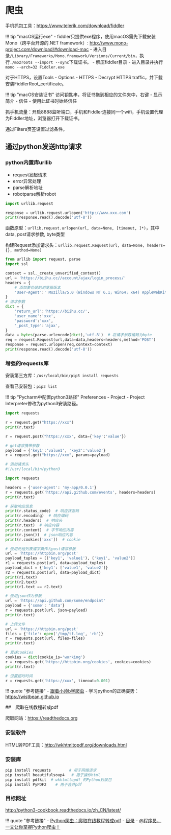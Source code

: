 # 爬虫

手机抓包工具：<https://www.telerik.com/download/fiddler>

!!! tip "macOS运行exe"
    - fiddler只提供exe程序，使用macOS需先下载安装Mono（跨平台开源的.NET framework）: <http://www.mono-project.com/download/#download-mac>
    - 进入目录`/Library/Frameworks/Mono.framework/Versions/Current/bin`，执行`./mozroots --import --sync`下载证书。
    - 解压fiddler目录
    - 进入目录并执行`mono --arch=32 Fiddler.exe`

对于HTTPS，设置Tools - Options - HTTPS - Decrypt HTTPS traffic，并下载安装FiddlerRoot_certificate。

!!! tip "macOS安装证书"
    访问钥匙串，将证书拖到相应的文件夹中，右键 - 显示简介 - 信任 - 使用此证书时始终信任

抓手机流量：开启8888监听端口，手机和Fiddler连接同一个wifi，手机设置代理为Fiddler地址，浏览器打开下载证书。

通过Filters页签设置过滤条件。

## 通过python发送http请求

### python内置库urllib

- request发起请求
- error异常处理
- parse解析地址
- robotparse解析robot

```python
import urllib.request

response = urllib.request.urlopen('http://www.xxx.com')
print(response.read().decode('utf-8'))
```

函数原型：`urllib.request.urlopen(url, data=None, [timeout, ]*)`，其中data, post请求参数, byte类型

构建Request添加请求头：`urllib.request.Request(url, data=None, headers={}, method=None)`

```python
from urllib import request, parse
import ssl

context = ssl._create_unverified_context()
url = 'https://biihu.cc//account/ajax/login_process/'
headers = {
    # 添加要伪装的浏览器版本
    'User-Agent':' Mozilla/5.0 (Windows NT 6.1; Win64; x64) AppleWebKit/537.36 (KHTML, like Gecko) Chrome/71.0.3578.98 Safari/537.36',
}
# 请求参数
dict = {
    'return_url':'https://biihu.cc/',
    'user_name':'xxx',
    'password':'xxx',
    '_post_type':'ajax',
}
data = bytes(parse.urlencode(dict),'utf-8')  # 将请求参数编码为byte
req = request.Request(url,data=data,headers=headers,method='POST')
response = request.urlopen(req,context=context)
print(response.read().decode('utf-8'))
```

### 增强的requests库

安装第三方库：`/usr/local/bin/pip3 install requests`

查看已安装包：`pip3 list`

!!! tip "Pycharm中配置python3路径"
    Preferences - Project - Project Interpreter修改为python3安装路径。

```python
import requests

r = request.get("https://xxx")
print(r.text)

r = request.post("https://xxx", data={'key':'value'})

# get请求携带参数
payload = {'key1':'value1', 'key2':'value2'}
r = request.get("https://xxx", params=payload)

# 添加请求头
#!/usr/local/bin/python3

import requests

headers = {'user-agent': 'my-app/0.0.1'}
r = requests.get('https://api.github.com/events', headers=headers)
print(r.text)

# 获取响应信息
print(r.status_code)  # 响应状态码
print(r.encoding)  # 响应编码
print(r.headers)  # 响应头
print(r.text)  # 响应内容
print(r.content)  # 字节响应内容
print(r.json())  # json响应内容
print(r.cookies['xxx'])  # cookie

# 使用元组列表或字典作为post请求参数
url = 'https://httpbin.org/post'
payload_tuples = [('key1', 'value1'), ('key1', 'value2')]
r1 = requests.post(url, data=payload_tuples)
payload_dict = {'key1': ['value1', 'value2']}
r2 = requests.post(url, data=payload_dict)
print(r1.text)
print(r2.text)
print(r1.text == r2.text)

# 使用json作为参数
url = 'https://api.github.com/some/endpoint'
payload = {'some': 'data'}
r = requests.post(url, json=payload)
print(r.text)

# 上传文件
url = 'https://httpbin.org/post'
files = {'file': open('/tmp/tf.log', 'rb')}
r = requests.post(url, files=files)
print(r.text)

# 发送cookies
cookies = dict(cookie_is='working')
r = requests.get('https://httpbin.org/cookies', cookies=cookies)
print(r.text)

# 设置超时时间
r = requests.get('https://xxx', timeout=0.001)
```

!!! quote "参考链接"
    - [跟着小帅b学爬虫](http://mp.weixin.qq.com/mp/homepage?__biz=MzU2ODYzNTkwMg==&hid=5&sn=1cc7e4fa055c64f12f4a071bb6585d41&scene=18#wechat_redirect)
    - 学习python的正确姿势：<https://wistbean.github.io>


##　爬取在线教程转成pdf

爬取网站：<https://readthedocs.org>

### 安装软件

HTML转PDF工具：<http://wkhtmltopdf.org/downloads.html>

### 安装库

```bash
pip install requests        # 用于网络请求
pip install beautifulsoup4   # 用于操作html
pip install pdfkit  # wkhtmltopdf 的Python封装包
pip install PyPDF2    # 用于合并pdf
```

### 目标网址

<http://python3-cookbook.readthedocs.io/zh_CN/latest/>

!!! quote "参考链接"
    - [Python爬虫：爬取在线教程转成pdf](https://mp.weixin.qq.com/s/wyfKi9vuqlQ3CCKdO2gVpA)
    - [目录](http://mp.weixin.qq.com/mp/homepage?__biz=MzUzMDU4MjQ0NA==&hid=1&sn=6be2393cca3179bf5d59b8ab69e5fb4f&scene=18#wechat_redirect)
    - [@程序员，一文让你掌握Python爬虫！](https://mp.weixin.qq.com/s/BfO7T1wPKRaWKBSsNeMs5Q)
